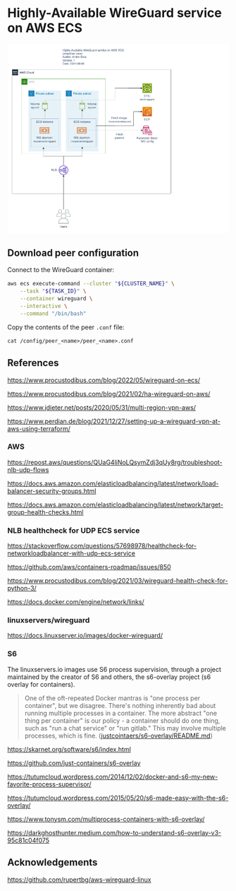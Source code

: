 # Highly-Available WireGuard service on AWS ECS

![Highly-Available WireGuard service on AWS ECS](./docs/ecs-wireguard.drawio.png "Highly-Available WireGuard service on AWS ECS")

## Download peer configuration

Connect to the WireGuard container:

```sh
aws ecs execute-command --cluster "${CLUSTER_NAME}" \
    --task "${TASK_ID}" \
    --container wireguard \
    --interactive \
    --command "/bin/bash"
```

Copy the contents of the peer `.conf` file:

```txt
cat /config/peer_<name>/peer_<name>.conf
```

## References

<https://www.procustodibus.com/blog/2022/05/wireguard-on-ecs/>

<https://www.procustodibus.com/blog/2021/02/ha-wireguard-on-aws/>

<https://www.jdieter.net/posts/2020/05/31/multi-region-vpn-aws/>

<https://www.perdian.de/blog/2021/12/27/setting-up-a-wireguard-vpn-at-aws-using-terraform/>

### AWS

<https://repost.aws/questions/QUaG4liNoLQsymZdj3qUy8rg/troubleshoot-nlb-udp-flows>

<https://docs.aws.amazon.com/elasticloadbalancing/latest/network/load-balancer-security-groups.html>

<https://docs.aws.amazon.com/elasticloadbalancing/latest/network/target-group-health-checks.html>

### NLB healthcheck for UDP ECS service

<https://stackoverflow.com/questions/57698978/healthcheck-for-networkloadbalancer-with-udp-ecs-service>

<https://github.com/aws/containers-roadmap/issues/850>

<https://www.procustodibus.com/blog/2021/03/wireguard-health-check-for-python-3/>

<https://docs.docker.com/engine/network/links/>

### linuxservers/wireguard

<https://docs.linuxserver.io/images/docker-wireguard/>

### S6

The linuxservers.io images use S6 process supervision, through a project maintained by the creator of S6 and others, the s6-overlay project (s6 overlay for containers).

> One of the oft-repeated Docker mantras is "one process per container", but we disagree. There's nothing inherently bad about running multiple processes in a container. The more abstract "one thing per container" is our policy - a container should do one thing, such as "run a chat service" or "run gitlab." This may involve multiple processes, which is fine. ([justcointaers/s6-overlay/README.md](https://github.com/just-containers/s6-overlay?tab=readme-ov-file#the-docker-way))

<https://skarnet.org/software/s6/index.html>

<https://github.com/just-containers/s6-overlay>

<https://tutumcloud.wordpress.com/2014/12/02/docker-and-s6-my-new-favorite-process-supervisor/>

<https://tutumcloud.wordpress.com/2015/05/20/s6-made-easy-with-the-s6-overlay/>

<https://www.tonysm.com/multiprocess-containers-with-s6-overlay/>

<https://darkghosthunter.medium.com/how-to-understand-s6-overlay-v3-95c81c04f075>


## Acknowledgements

<https://github.com/rupertbg/aws-wireguard-linux>
